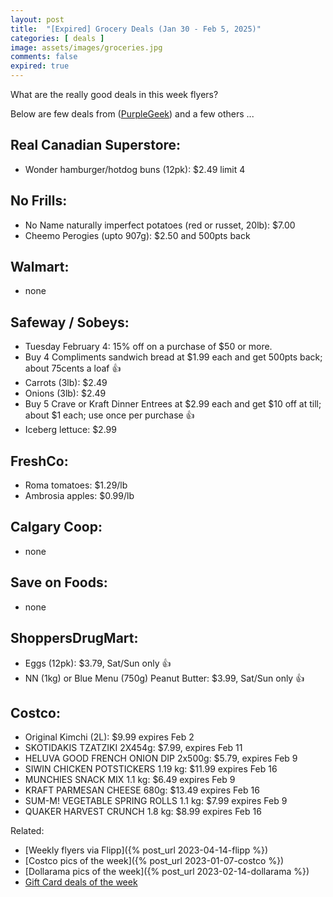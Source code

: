 ```yaml
---
layout: post
title:  "[Expired] Grocery Deals (Jan 30 - Feb 5, 2025)"
categories: [ deals ]
image: assets/images/groceries.jpg
comments: false
expired: true
---
```


What are the really good deals in this week flyers?

Below are few deals from ([PurpleGeek](https://www.reddit.com/user/PurpleGeek/)) and a few others ...

## Real Canadian Superstore:
<!-- &#128077; -->
- Wonder hamburger/hotdog buns (12pk): $2.49 limit 4

## No Frills:
- No Name naturally imperfect potatoes (red or russet, 20lb): $7.00
- Cheemo Perogies (upto 907g): $2.50 and 500pts back

## Walmart:
- none

## Safeway / Sobeys:
- Tuesday February 4: 15% off on a purchase of $50 or more.
- Buy 4 Compliments sandwich bread at $1.99 each and get 500pts back; about 75cents a loaf &#128077;
- Carrots (3lb): $2.49
- Onions (3lb): $2.49
- Buy 5 Crave or Kraft Dinner Entrees at $2.99 each and get $10 off at till; about $1 each; use once per purchase &#128077;
- Iceberg lettuce: $2.99

## FreshCo:
- Roma tomatoes: $1.29/lb
- Ambrosia apples: $0.99/lb

## Calgary Coop:
- none

## Save on Foods:
- none 

## ShoppersDrugMart:
- Eggs (12pk): $3.79, Sat/Sun only &#128077;
- NN (1kg) or Blue Menu (750g) Peanut Butter: $3.99, Sat/Sun only &#128077;

## Costco:
- Original Kimchi (2L): $9.99 expires Feb 2
- SKOTIDAKIS TZATZIKI 2X454g: $7.99, expires Feb 11
- HELUVA GOOD FRENCH ONION DIP 2x500g: $5.79, expires Feb 9
- SIWIN CHICKEN POTSTICKERS 1.19 kg: $11.99 expires Feb 16
- MUNCHIES SNACK MIX 1.1 kg: $6.49 expires Feb 9
- KRAFT PARMESAN CHEESE 680g: $13.49 expires Feb 16
- SUM-M! VEGETABLE SPRING ROLLS 1.1 kg: $7.99 expires Feb 9
- QUAKER HARVEST CRUNCH 1.8 kg: $8.99 expires Feb 16

Related:
 - [Weekly flyers via Flipp]({% post_url 2023-04-14-flipp %})
 - [Costco pics of the week]({% post_url 2023-01-07-costco %})
 - [Dollarama pics of the week]({% post_url 2023-02-14-dollarama %})
 - [Gift Card deals of the week](https://forums.redflagdeals.com/various-retailers-gift-cards-deals-discounts-2025-deals-only-2737833/)

 